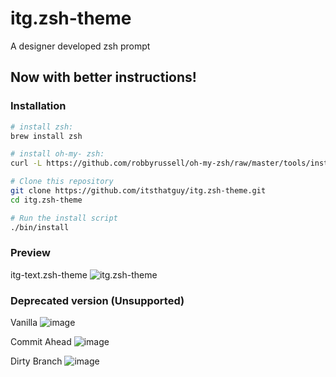 itg.zsh-theme
=============

A designer developed zsh prompt

## Now with better instructions!

### Installation

```bash
# install zsh:
brew install zsh

# install oh-my- zsh:
curl -L https://github.com/robbyrussell/oh-my-zsh/raw/master/tools/install.sh | sh

# Clone this repository
git clone https://github.com/itsthatguy/itg.zsh-theme.git
cd itg.zsh-theme

# Run the install script
./bin/install
```


### Preview

itg-text.zsh-theme
![itg.zsh-theme](http://i.imgur.com/AZMd6yo.png)

### Deprecated version (Unsupported)

Vanilla
![image](http://i.imgur.com/1hf8x.png)

Commit Ahead
![image](http://i.imgur.com/Acbdc.png)

Dirty Branch
![image](http://i.imgur.com/b3xPc.png)

